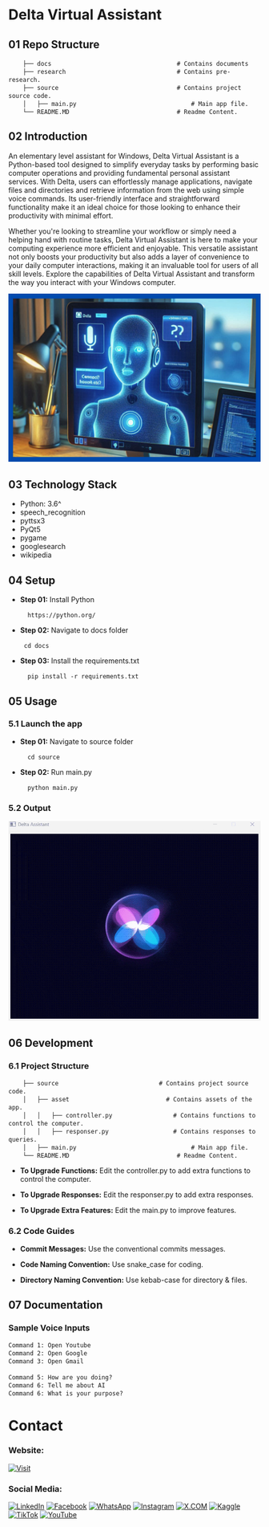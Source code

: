 # Delta Virtual Assistant

## 01 Repo Structure


```
    ├── docs                                   # Contains documents  
    ├── research                               # Contains pre-research. 
    ├── source                                 # Contains project source code.
    │   ├── main.py                                # Main app file.
    └── README.MD                              # Readme Content.
```

## 02 Introduction

An elementary level assistant for Windows, Delta Virtual Assistant is a Python-based tool designed to simplify everyday tasks by performing basic computer operations and providing fundamental personal assistant services. With Delta, users can effortlessly manage applications, navigate files and directories and retrieve information from the web using simple voice commands. Its user-friendly interface and straightforward functionality make it an ideal choice for those looking to enhance their productivity with minimal effort.

Whether you're looking to streamline your workflow or simply need a helping hand with routine tasks, Delta Virtual Assistant is here to make your computing experience more efficient and enjoyable. This versatile assistant not only boosts your productivity but also adds a layer of convenience to your daily computer interactions, making it an invaluable tool for users of all skill levels. Explore the capabilities of Delta Virtual Assistant and transform the way you interact with your Windows computer.

![Banner](docs/media/0-banner-image.png)


## 03 Technology Stack

- Python: 3.6^
- speech_recognition
- pyttsx3
- PyQt5
- pygame
- googlesearch
- wikipedia

## 04 Setup

- **Step 01:** Install Python

  ```
    https://python.org/
  ```

- **Step 02:** Navigate to docs folder


  ```
   cd docs
  ```

- **Step 03:** Install the requirements.txt

  ```
    pip install -r requirements.txt
  ```


## 05 Usage

### 5.1 Launch the app

- **Step 01:** Navigate to source folder

  ```
    cd source 
  ```

- **Step 02:** Run main.py

  ```
    python main.py 
  ```


### 5.2 Output

![Output](docs/media/1-system-output.gif)

## 06 Development

### 6.1 Project Structure 

```
    ├── source                            # Contains project source code.
    │   ├── asset                           # Contains assets of the app.
    │   │   ├── controller.py                 # Contains functions to control the computer.
    │   │   ├── responser.py                  # Contains responses to queries.
    │   ├── main.py                                # Main app file.
    └── README.MD                              # Readme Content.
```

- **To Upgrade Functions:** Edit the controller.py to add extra functions to control the computer. 

- **To Upgrade Responses:** Edit the responser.py to add extra responses.

- **To Upgrade Extra Features:** Edit the main.py to improve features.

### 6.2 Code Guides

- **Commit Messages:** Use the conventional commits messages.

- **Code Naming Convention:** Use snake_case for coding.

- **Directory Naming Convention:** Use kebab-case for directory & files.

## 07 Documentation

### Sample Voice Inputs

```
Command 1: Open Youtube
Command 2: Open Google
Command 3: Open Gmail

Command 5: How are you doing?
Command 6: Tell me about AI
Command 6: What is your purpose?

```
# Contact

### Website: 

[![Visit](https://img.shields.io/badge/Visit%3A%20www.gunarakulan.info-%23E01E5A?style=flat&logo=realm&logoColor=white)](https://www.gunarakulan.info)

### Social Media:

[![LinkedIn](https://img.shields.io/badge/-LinkedIn-0A66C2?style=for-the-badge&logo=linkedin&logoColor=white)](https://www.linkedin.com/in/gunarakulangunaretnam)
[![Facebook](https://img.shields.io/badge/-Facebook-196dcc?style=for-the-badge&logo=facebook&logoColor=white)](https://www.facebook.com/gunarakulangunaretnam)
[![WhatsApp](https://img.shields.io/badge/-WhatsApp-07a647?style=for-the-badge&logo=whatsapp&logoColor=white)](https://wa.me/94740001141?text=WhatsApp%3A%20%2B9740001141)
[![Instagram](https://img.shields.io/badge/-Instagram-bd3651?style=for-the-badge&logo=instagram&logoColor=white)](https://www.instagram.com/gunarakulangunaretnam)
[![X.COM](https://img.shields.io/badge/-X.COM-0066ff?style=for-the-badge&logo=x&logoColor=white)](https://x.com/gunarakulangr)
[![Kaggle](https://img.shields.io/badge/-Kaggle-3295bd?style=for-the-badge&logo=kaggle&logoColor=white)](https://www.kaggle.com/gunarakulangr)
[![TikTok](https://img.shields.io/badge/-TikTok-579ea3?style=for-the-badge&logo=tiktok&logoColor=white)](https://www.tiktok.com/@gunarakulangunaretnam)
[![YouTube](https://img.shields.io/badge/-YouTube-a82121?style=for-the-badge&logo=youtube&logoColor=white)](https://www.youtube.com/channel/UCjMOdgHFAjAdBKiqV8y2Tww)
